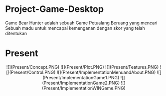 # Project-Game-Desktop
Game Bear Hunter adalah sebuah Game Petualang Beruang yang mencari Sebuah madu untuk mencapai kemenganan dengan skor yang telah ditentukan

# Present
<div align="center">
![](Present/Concept.PNG)
![](Present/Plot.PNG)
![](Present/Features.PNG)
![](Present/Control.PNG)
![](Present/ImplementationMenuandAbout.PNG)
![](Present/ImplementationGame1.PNG)
![](Present/ImplementationGame2.PNG)
![](Present/ImplementationWINGame.PNG)
</div>
